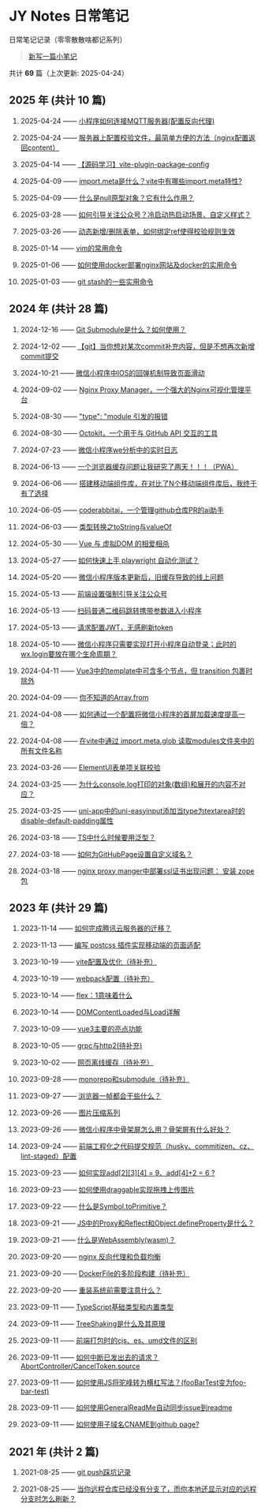 # JY Notes 日常笔记

日常笔记记录（零零散散啥都记系列）

> [新写一篇小笔记](https://github.com/jynba/jynba.github.io/issues/new)

共计 **69** 篇（上次更新: 2025-04-24）

## 2025 年 (共计 10 篇)

1. 2025-04-24 —— [小程序如何连接MQTT服务器(配置反向代理)](/timeline/issue-77)

2. 2025-04-24 —— [服务器上配置校验文件，最简单方便的方法（nginx配置返回content）](/timeline/issue-76)

3. 2025-04-14 —— [【源码学习】vite-plugin-package-config](/timeline/issue-75)

4. 2025-04-09 —— [import.meta是什么？vite中有哪些import.meta特性?](/timeline/issue-74)

5. 2025-04-09 —— [什么是null原型对象？它有什么作用？](/timeline/issue-72)

6. 2025-03-28 —— [如何引导关注公众号？冷启动热启动场景、自定义样式？](/timeline/issue-71)

7. 2025-03-26 —— [动态新增/删除表单，如何绑定ref使得校验规则生效](/timeline/issue-70)

8. 2025-01-14 —— [vim的常用命令](/timeline/issue-69)

9. 2025-01-06 —— [如何使用docker部署nginx网站及docker的实用命令](/timeline/issue-68)

10. 2025-01-03 —— [git stash的一些实用命令](/timeline/issue-67)

## 2024 年 (共计 28 篇)

1. 2024-12-16 —— [Git Submodule是什么？如何使用？](/timeline/issue-66)

2. 2024-12-02 —— [【git】当你想对某次commit补充内容，但是不想再次新增commit提交](/timeline/issue-65)

3. 2024-10-21 —— [微信小程序中IOS的回弹机制导致页面滑动](/timeline/issue-64)

4. 2024-09-02 —— [Nginx Proxy Manager，一个强大的Nginx可视化管理平台](/timeline/issue-62)

5. 2024-08-30 —— ["type": "module 引发的报错](/timeline/issue-61)

6. 2024-08-30 —— [Octokit，一个用于与 GitHub API 交互的工具](/timeline/issue-60)

7. 2024-07-23 —— [微信小程序we分析中的实时日志](/timeline/issue-57)

8. 2024-06-13 —— [一个浏览器缓存问题让我研究了两天！！！（PWA）](/timeline/issue-56)

9. 2024-06-06 —— [搭建移动端组件库，在对比了N个移动端组件库后，我终于有了选择](/timeline/issue-55)

10. 2024-06-05 —— [coderabbitai，一个管理github仓库PR的ai助手](/timeline/issue-54)

11. 2024-06-03 —— [类型转换之toString与valueOf](/timeline/issue-53)

12. 2024-05-30 —— [Vue 与 虚拟DOM 的相爱相杀](/timeline/issue-52)

13. 2024-05-27 —— [如何快速上手 playwright 自动化测试？](/timeline/issue-51)

14. 2024-05-20 —— [微信小程序版本更新后，旧缓存导致的线上问题](/timeline/issue-50)

15. 2024-05-13 —— [前端设置强制引导关注公众号](/timeline/issue-49)

16. 2024-05-13 —— [扫码普通二维码跳转携带参数进入小程序](/timeline/issue-48)

17. 2024-05-13 —— [请求配置JWT，无感刷新token](/timeline/issue-47)

18. 2024-05-10 —— [微信小程序只需要实现打开小程序自动登录；此时的wx.login要放在哪个生命周期？](/timeline/issue-46)

19. 2024-04-11 —— [Vue3中的template中可含多个节点，但 transition 包裹时除外](/timeline/issue-45)

20. 2024-04-09 —— [你不知道的Array.from](/timeline/issue-44)

21. 2024-04-08 —— [如何通过一个配置将微信小程序的首屏加载速度提高一倍？](/timeline/issue-43)

22. 2024-04-08 —— [在vite中通过 import.meta.glob 读取modules文件夹中的所有文件名称](/timeline/issue-42)

23. 2024-03-26 —— [ElementUI表单项关联校验](/timeline/issue-41)

24. 2024-03-25 —— [为什么console.log打印的对象(数组)和展开的内容不对应？](/timeline/issue-40)

25. 2024-03-25 —— [uni-app中的uni-easyinput添加当type为textarea时的disable-default-padding属性](/timeline/issue-39)

26. 2024-03-18 —— [TS中什么时候要用泛型？](/timeline/issue-38)

27. 2024-03-18 —— [如何为GitHubPage设置自定义域名？](/timeline/issue-37)

28. 2024-03-18 —— [nginx proxy manger中部署ssl证书出现问题： 安装 zope包](/timeline/issue-36)

## 2023 年 (共计 29 篇)

1. 2023-11-14 —— [如何完成腾讯云服务器的迁移？](/timeline/issue-35)

2. 2023-11-13 —— [编写 postcss 插件实现移动端的页面适配](/timeline/issue-34)

3. 2023-10-19 —— [vite配置及优化（待补充）](/timeline/issue-33)

4. 2023-10-19 —— [webpack配置（待补充）](/timeline/issue-32)

5. 2023-10-14 —— [flex：1意味着什么](/timeline/issue-31)

6. 2023-10-14 —— [DOMContentLoaded与Load详解](/timeline/issue-30)

7. 2023-10-09 —— [vue3主要的亮点功能](/timeline/issue-29)

8. 2023-10-05 —— [grpc与http2(待补充)](/timeline/issue-28)

9. 2023-10-02 —— [网页离线缓存（待补充）](/timeline/issue-27)

10. 2023-09-28 —— [monorepo和submodule（待补充）](/timeline/issue-26)

11. 2023-09-27 —— [浏览器一帧都会干些什么？](/timeline/issue-25)

12. 2023-09-26 —— [图片压缩系列](/timeline/issue-24)

13. 2023-09-26 —— [微信小程序中骨架屏怎么用？骨架屏有什么好处？](/timeline/issue-23)

14. 2023-09-24 —— [前端工程化之代码提交规范（husky、commitizen、cz、lint-staged）配置](/timeline/issue-22)

15. 2023-09-23 —— [如何实现add[2][3][4] = 9、add[4]+2 = 6 ?](/timeline/issue-21)

16. 2023-09-23 —— [如何使用draggable实现拖拽上传图片](/timeline/issue-20)

17. 2023-09-22 —— [什么是Symbol.toPrimitive？](/timeline/issue-19)

18. 2023-09-21 —— [JS中的Proxy和Reflect和Object.defineProperty是什么？](/timeline/issue-18)

19. 2023-09-21 —— [什么是WebAssembly(wasm)？](/timeline/issue-17)

20. 2023-09-20 —— [nginx 反向代理和负载均衡](/timeline/issue-16)

21. 2023-09-20 —— [DockerFile的多阶段构建（待补充）](/timeline/issue-15)

22. 2023-09-20 —— [重装系统前需要注意什么？](/timeline/issue-14)

23. 2023-09-11 —— [TypeScript基础类型和内置类型](/timeline/issue-13)

24. 2023-09-11 —— [TreeShaking是什么及其原理](/timeline/issue-12)

25. 2023-09-11 —— [前端打包时的cjs、es、umd文件的区别](/timeline/issue-11)

26. 2023-09-11 —— [如何中断已发出去的请求？AbortController/CancelToken.source](/timeline/issue-10)

27. 2023-09-11 —— [如何使用JS将驼峰转为横杠写法？(fooBarTest变为foo-bar-test)](/timeline/issue-9)

28. 2023-09-11 —— [如何使用GeneralReadMe自动同步issue到readme](/timeline/issue-8)

29. 2023-09-11 —— [如何使用子域名CNAME到github page?](/timeline/issue-7)

## 2021 年 (共计 2 篇)

1. 2021-08-25 —— [git push踩坑记录](/timeline/issue-6)

2. 2021-08-25 —— [当你远程仓库已经没有分支了，而你本地还显示对应的远程分支时怎么刷新？](/timeline/issue-5)
